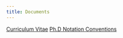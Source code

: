```yaml
---
title: Documents
---
```


[Curriculum Vitae](assets/cv.pdf)
[Ph.D Notation Conventions](assets/notation.pdf)